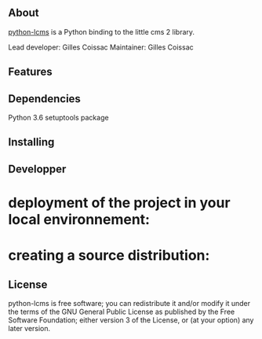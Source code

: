 

## About

[python-lcms](https://github.com/gravure-dtp/python-lcms/) is a Python binding to the little cms 2 library.

Lead developer: Gilles Coissac
Maintainer: Gilles Coissac

## Features


## Dependencies

Python 3.6
setuptools package

## Installing


## Developper

# deployment of the project in your local environnement:


# creating a source distribution:


## License

python-lcms is free software; you can redistribute it and/or modify it under the terms of the GNU General Public License as published by the Free Software Foundation; either version 3 of the License, or (at your option) any later version.

